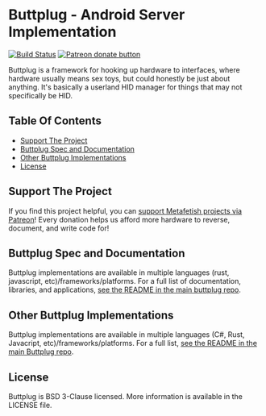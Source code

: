 # Buttplug - Android Server Implementation

[![Build Status](https://travis-ci.org/mftrips/buttplug-android.svg?branch=master)](https://travis-ci.org/mftrips/buttplug-android) [![Patreon donate button](https://img.shields.io/badge/patreon-donate-yellow.svg)](https://www.patreon.com/qdot)

Buttplug is a framework for hooking up hardware to interfaces, where
hardware usually means sex toys, but could honestly be just about
anything. It's basically a userland HID manager for things that may
not specifically be HID.

## Table Of Contents

- [Support The Project](#support-the-project)
- [Buttplug Spec and Documentation](#buttplug-spec-and-documentation)
- [Other Buttplug Implementations](#other-buttplug-implementations)
- [License](#license)

## Support The Project

If you find this project helpful, you
can
[support Metafetish projects via Patreon](http://patreon.com/qdot)!
Every donation helps us afford more hardware to reverse, document, and
write code for!

## Buttplug Spec and Documentation

Buttplug implementations are available in multiple languages (rust,
javascript, etc)/frameworks/platforms. For a full
list of documentation, libraries, and applications,
[see the README in the main buttplug repo](http://github.com/metafetish/buttplug).

## Other Buttplug Implementations

Buttplug implementations are available in multiple languages (C#, Rust,
Javacript, etc)/frameworks/platforms. For a full
list,
[see the README in the main Buttplug repo](http://github.com/metafetish/buttplug).

## License

Buttplug is BSD 3-Clause licensed. More information is available in
the LICENSE file.